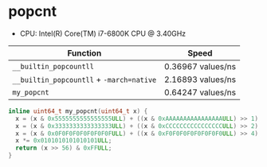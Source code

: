 # popcnt

- CPU: Intel(R) Core(TM) i7-6800K CPU @ 3.40GHz

Function                                 |Speed
-----------------------------------------|-----------------
`__builtin_popcountll`                   |0.36967 values/ns
`__builtin_popcountll` + `-march=native` |2.16893 values/ns
`my_popcnt`                              |0.64247 values/ns

```cpp
inline uint64_t my_popcnt(uint64_t x) {
  x = (x & 0x5555555555555555ULL) + ((x & 0xAAAAAAAAAAAAAAAAULL) >> 1);
  x = (x & 0x3333333333333333ULL) + ((x & 0xCCCCCCCCCCCCCCCCULL) >> 2);
  x = (x & 0x0F0F0F0F0F0F0F0FULL) + ((x & 0xF0F0F0F0F0F0F0F0ULL) >> 4);
  x *= 0x0101010101010101ULL;
  return (x >> 56) & 0xFFULL;
}
```
